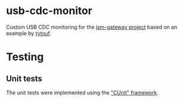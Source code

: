 # usb-cdc-monitor
Custom USB CDC monitoring for the [ism-gateway project](https://github.com/hannes-hochreiner/ism-gateway) based on an example by [tytouf](https://github.com/tytouf/libusb-cdc-example).

# Testing

## Unit tests
The unit tests were implemented using the ["CUnit" framework](http://cunit.sourceforge.net/).
